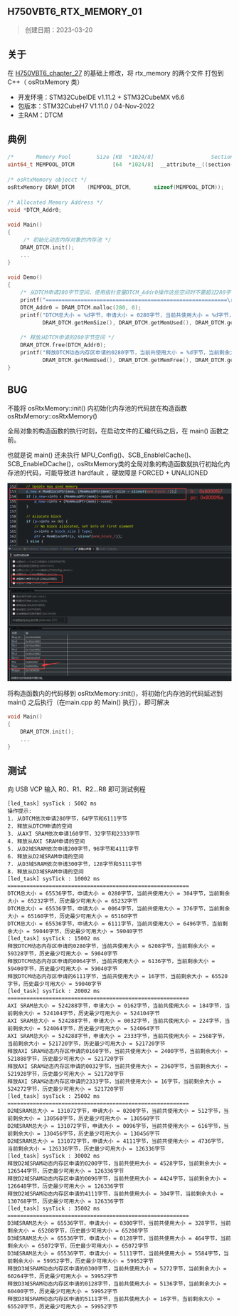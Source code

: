 ## H750VBT6_RTX_MEMORY_01

> 创建日期：2023-03-20

## 关于

在 [H750VBT6_chapter_27](https://github.com/oldgerman/workspace_H7/tree/master/H750VBT6_chapter_27) 的基础上修改，将 rtx_memory 的两个文件 打包到 C++（ osRtxMemory 类）

- 开发环境：STM32CubeIDE v1.11.2 + STM32CubeMX v6.6
- 包版本：STM32CubeH7 V1.11.0 / 04-Nov-2022
- 主RAM：DTCM

## 典例

```c
/*       Memory Pool        Size [KB  *1024/8]                  Section       */
uint64_t MEMPOOL_DTCM            [64  *1024/8]  __attribute__((section(".RAM_DTCM_Array")));

/* osRtxMemory objecct */
osRtxMemory DRAM_DTCM    (MEMPOOL_DTCM,       sizeof(MEMPOOL_DTCM));

/* Allocated Memory Address */
void *DTCM_Addr0;

void Main()
{
     /* 初始化动态内存对象的内存池 */
	DRAM_DTCM.init();
	...
}

void Demo()
{   
    /* 从DTCM申请280字节空间，使用指针变量DTCM_Addr0操作这些空间时不要超过280字节大小 */
    printf("=========================================================\r\n");
    DTCM_Addr0 = DRAM_DTCM.malloc(280, 0);
    printf("DTCM总大小 = %d字节，申请大小 = 0280字节，当前共使用大小 = %d字节，当前剩余大小 = %d字节，历史最少可用大小 = %d字节\r\n",
           DRAM_DTCM.getMemSize(), DRAM_DTCM.getMemUsed(), DRAM_DTCM.getMemFree(), DRAM_DTCM.getMemFreeMin());

    /* 释放从DTCM申请的280字节空间 */
    DRAM_DTCM.free(DTCM_Addr0);
    printf("释放DTCM动态内存区申请的0280字节，当前共使用大小 = %d字节，当前剩余大小 = %d字节，历史最少可用大小 = %d字节\r\n",
           DRAM_DTCM.getMemUsed(), DRAM_DTCM.getMemFree(), DRAM_DTCM.getMemFreeMin());
}
```

## BUG

不能将 osRtxMemory::init() 内初始化内存池的代码放在构造函数 osRtxMemory::osRtxMemory()

全局对象的构造函数的执行时刻，在启动文件的汇编代码之后，在 main() 函数之前。

也就是说 main() 还未执行 MPU_Config()、SCB_EnableICache()、SCB_EnableDCache()，osRtxMemory类的全局对象的构造函数就执行初始化内存池的代码，可能导致进 hardfault ，硬故障是 FORCED + UNALIGNED

![](Images/malloc试图执行未对齐访问进hardfault.png)

将构造函数内的代码移到 osRtxMemory::init()，将初始化内存池的代码延迟到 main() 之后执行（在main.cpp 的 Main() 执行），即可解决

```c++
void Main()
{
	DRAM_DTCM.init();
	...
}
```

## 测试

向 USB VCP 输入 R0、R1、R2...R8 即可测试例程

```shell
[led_task] sysTick : 5002 ms
操作提示:
1. 从DTCM依次申请280字节，64字节和6111字节
2. 释放从DTCM申请的空间
3. 从AXI SRAM依次申请160字节，32字节和2333字节
4. 释放从AXI SRAM申请的空间
5. 从D2域SRAM依次申请200字节，96字节和4111字节
6. 释放从D2域SRAM申请的空间
7. 从D3域SRAM依次申请300字节，128字节和5111字节
8. 释放从D3域SRAM申请的空间
[led_task] sysTick : 10002 ms
=========================================================
DTCM总大小 = 65536字节，申请大小 = 0280字节，当前共使用大小 = 304字节，当前剩余大小 = 65232字节，历史最少可用大小 = 65232字节
DTCM总大小 = 65536字节，申请大小 = 0064字节，当前共使用大小 = 376字节，当前剩余大小 = 65160字节，历史最少可用大小 = 65160字节
DTCM总大小 = 65536字节，申请大小 = 6111字节，当前共使用大小 = 6496字节，当前剩余大小 = 59040字节，历史最少可用大小 = 59040字节
[led_task] sysTick : 15002 ms
释放DTCM动态内存区申请的0280字节，当前共使用大小 = 6208字节，当前剩余大小 = 59328字节，历史最少可用大小 = 59040字节
释放DTCM动态内存区申请的0064字节，当前共使用大小 = 6136字节，当前剩余大小 = 59400字节，历史最少可用大小 = 59040字节
释放DTCM动态内存区申请的6111字节，当前共使用大小 = 16字节，当前剩余大小 = 65520字节，历史最少可用大小 = 59040字节
[led_task] sysTick : 20002 ms
=========================================================
AXI SRAM总大小 = 524288字节，申请大小 = 0162字节，当前共使用大小 = 184字节，当前剩余大小 = 524104字节，历史最少可用大小 = 524104字节
AXI SRAM总大小 = 524288字节，申请大小 = 0032字节，当前共使用大小 = 224字节，当前剩余大小 = 524064字节，历史最少可用大小 = 524064字节
AXI SRAM总大小 = 524288字节，申请大小 = 2333字节，当前共使用大小 = 2568字节，当前剩余大小 = 521720字节，历史最少可用大小 = 521720字节
释放AXI SRAM动态内存区申请的0160字节，当前共使用大小 = 2400字节，当前剩余大小 = 521888字节，历史最少可用大小 = 521720字节
释放AXI SRAM动态内存区申请的0032字节，当前共使用大小 = 2360字节，当前剩余大小 = 521928字节，历史最少可用大小 = 521720字节
释放AXI SRAM动态内存区申请的2333字节，当前共使用大小 = 16字节，当前剩余大小 = 524272字节，历史最少可用大小 = 521720字节
[led_task] sysTick : 25002 ms
=========================================================
D2域SRAM总大小 = 131072字节，申请大小 = 0200字节，当前共使用大小 = 512字节，当前剩余大小 = 130560字节，历史最少可用大小 = 130560字节
D2域SRAM总大小 = 131072字节，申请大小 = 0096字节，当前共使用大小 = 616字节，当前剩余大小 = 130456字节，历史最少可用大小 = 130456字节
D2域SRAM总大小 = 131072字节，申请大小 = 4111字节，当前共使用大小 = 4736字节，当前剩余大小 = 126336字节，历史最少可用大小 = 126336字节
[led_task] sysTick : 30002 ms
释放D2域SRAM动态内存区申请的0200字节，当前共使用大小 = 4528字节，当前剩余大小 = 126544字节，历史最少可用大小 = 126336字节
释放D2域SRAM动态内存区申请的0096字节，当前共使用大小 = 4424字节，当前剩余大小 = 126648字节，历史最少可用大小 = 126336字节
释放D2域SRAM动态内存区申请的4111字节，当前共使用大小 = 304字节，当前剩余大小 = 130768字节，历史最少可用大小 = 126336字节
[led_task] sysTick : 35002 ms
=========================================================
D3域SRAM总大小 = 65536字节，申请大小 = 0300字节，当前共使用大小 = 328字节，当前剩余大小 = 65208字节，历史最少可用大小 = 65208字节
D3域SRAM总大小 = 65536字节，申请大小 = 0128字节，当前共使用大小 = 464字节，当前剩余大小 = 65072字节，历史最少可用大小 = 65072字节
D3域SRAM总大小 = 65536字节，申请大小 = 5111字节，当前共使用大小 = 5584字节，当前剩余大小 = 59952字节，历史最少可用大小 = 59952字节
释放D3域SRAM动态内存区申请的0300字节，当前共使用大小 = 5272字节，当前剩余大小 = 60264字节，历史最少可用大小 = 59952字节
释放D3域SRAM动态内存区申请的0128字节，当前共使用大小 = 5136字节，当前剩余大小 = 60400字节，历史最少可用大小 = 59952字节
释放D3域SRAM动态内存区申请的5111字节，当前共使用大小 = 16字节，当前剩余大小 = 65520字节，历史最少可用大小 = 59952字节

```

